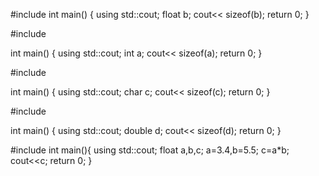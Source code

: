 

#include<iostream>
int main()
{
using  std::cout;
float b;
 cout<< sizeof(b);
return 0;
}


#include<iostream>

int main()
{
using  std::cout;
int a;
 cout<< sizeof(a);
return 0;
}


#include<iostream>

int main()
{
using  std::cout;
char c;
 cout<< sizeof(c);
return 0;
}

#include<iostream>

int main()
{
using  std::cout;
double d;
 cout<< sizeof(d);
return 0;
}


#include<iostream>
int main(){
using std::cout;
float a,b,c;
a=3.4,b=5.5;
c=a*b;
cout<<c;
return 0;
}
